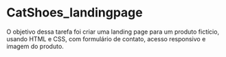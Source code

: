 # CatShoes_landingpage
O objetivo dessa tarefa foi criar uma landing page para um produto fictício, usando HTML e CSS, com formulário de contato, acesso responsivo e imagem do produto.  
